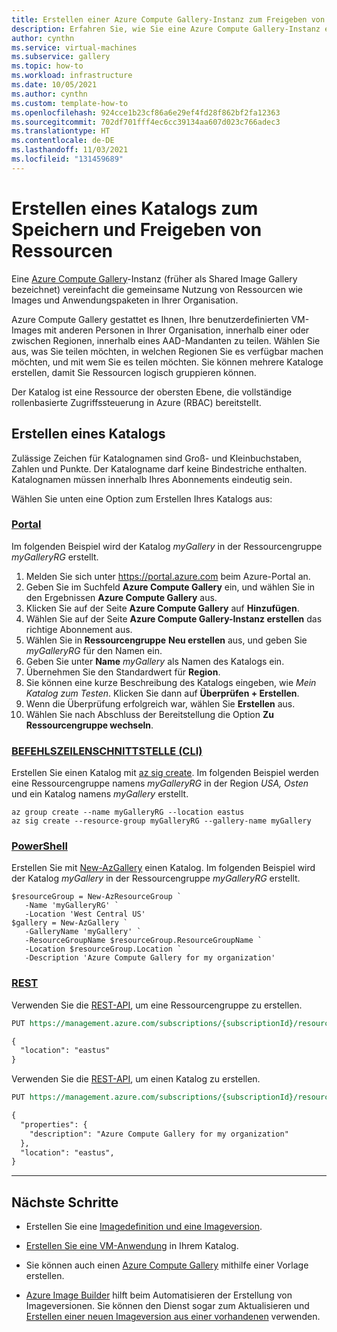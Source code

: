 ```yaml
---
title: Erstellen einer Azure Compute Gallery-Instanz zum Freigeben von Ressourcen
description: Erfahren Sie, wie Sie eine Azure Compute Gallery-Instanz erstellen
author: cynthn
ms.service: virtual-machines
ms.subservice: gallery
ms.topic: how-to
ms.workload: infrastructure
ms.date: 10/05/2021
ms.author: cynthn
ms.custom: template-how-to
ms.openlocfilehash: 924cce1b23cf86a6e29ef4fd28f862bf2fa12363
ms.sourcegitcommit: 702df701fff4ec6cc39134aa607d023c766adec3
ms.translationtype: HT
ms.contentlocale: de-DE
ms.lasthandoff: 11/03/2021
ms.locfileid: "131459689"
---
```

# <a name="create-a-gallery-for-storing-and-sharing-resources"></a>Erstellen eines Katalogs zum Speichern und Freigeben von Ressourcen


Eine [Azure Compute Gallery](./shared-image-galleries.md)-Instanz (früher als Shared Image Gallery bezeichnet) vereinfacht die gemeinsame Nutzung von Ressourcen wie Images und Anwendungspaketen in Ihrer Organisation.  

Azure Compute Gallery gestattet es Ihnen, Ihre benutzerdefinierten VM-Images mit anderen Personen in Ihrer Organisation, innerhalb einer oder zwischen Regionen, innerhalb eines AAD-Mandanten zu teilen. Wählen Sie aus, was Sie teilen möchten, in welchen Regionen Sie es verfügbar machen möchten, und mit wem Sie es teilen möchten. Sie können mehrere Kataloge erstellen, damit Sie Ressourcen logisch gruppieren können. 

Der Katalog ist eine Ressource der obersten Ebene, die vollständige rollenbasierte Zugriffssteuerung in Azure (RBAC) bereitstellt. 

## <a name="create-a-gallery"></a>Erstellen eines Katalogs

Zulässige Zeichen für Katalognamen sind Groß- und Kleinbuchstaben, Zahlen und Punkte. Der Katalogname darf keine Bindestriche enthalten. Katalognamen müssen innerhalb Ihres Abonnements eindeutig sein. 

Wählen Sie unten eine Option zum Erstellen Ihres Katalogs aus:

### <a name="portal"></a>[Portal](#tab/portal)

Im folgenden Beispiel wird der Katalog *myGallery* in der Ressourcengruppe *myGalleryRG* erstellt.

1. Melden Sie sich unter https://portal.azure.com beim Azure-Portal an.
1. Geben Sie im Suchfeld **Azure Compute Gallery** ein, und wählen Sie in den Ergebnissen **Azure Compute Gallery** aus.
1. Klicken Sie auf der Seite **Azure Compute Gallery** auf **Hinzufügen**.
1. Wählen Sie auf der Seite **Azure Compute Gallery-Instanz erstellen** das richtige Abonnement aus.
1. Wählen Sie in **Ressourcengruppe** **Neu erstellen** aus, und geben Sie *myGalleryRG* für den Namen ein.
1. Geben Sie unter **Name** *myGallery* als Namen des Katalogs ein.
1. Übernehmen Sie den Standardwert für **Region**.
1. Sie können eine kurze Beschreibung des Katalogs eingeben, wie *Mein Katalog zum Testen*. Klicken Sie dann auf **Überprüfen + Erstellen**.
1. Wenn die Überprüfung erfolgreich war, wählen Sie **Erstellen** aus.
1. Wählen Sie nach Abschluss der Bereitstellung die Option **Zu Ressourcengruppe wechseln**.

### <a name="cli"></a>[BEFEHLSZEILENSCHNITTSTELLE (CLI)](#tab/cli)

Erstellen Sie einen Katalog mit [az sig create](/cli/azure/sig#az_sig_create). Im folgenden Beispiel werden eine Ressourcengruppe namens *myGalleryRG* in der Region *USA, Osten* und ein Katalog namens *myGallery* erstellt.

```azurecli-interactive
az group create --name myGalleryRG --location eastus
az sig create --resource-group myGalleryRG --gallery-name myGallery
```

### <a name="powershell"></a>[PowerShell](#tab/powershell)

Erstellen Sie mit [New-AzGallery](/powershell/module/az.compute/new-azgallery) einen Katalog. Im folgenden Beispiel wird der Katalog *myGallery* in der Ressourcengruppe *myGalleryRG* erstellt.

```azurepowershell-interactive
$resourceGroup = New-AzResourceGroup `
   -Name 'myGalleryRG' `
   -Location 'West Central US'  
$gallery = New-AzGallery `
   -GalleryName 'myGallery' `
   -ResourceGroupName $resourceGroup.ResourceGroupName `
   -Location $resourceGroup.Location `
   -Description 'Azure Compute Gallery for my organization' 
```


### <a name="rest"></a>[REST](#tab/rest)

Verwenden Sie die [REST-API](/rest/api/resources/resource-groups/create-or-update), um eine Ressourcengruppe zu erstellen.

```rest
PUT https://management.azure.com/subscriptions/{subscriptionId}/resourcegroups/{resourceGroupName}?api-version=2021-04-01

{
  "location": "eastus"
}
```

Verwenden Sie die [REST-API](/rest/api/compute/galleries/create-or-update), um einen Katalog zu erstellen.

```rest
PUT https://management.azure.com/subscriptions/{subscriptionId}/resourceGroups/{resourceGroupName}/providers/Microsoft.Compute/galleries/{galleryName}?api-version=2019-12-01

{
  "properties": {
    "description": "Azure Compute Gallery for my organization"
  },
  "location": "eastus",
}
```
---

## <a name="next-steps"></a>Nächste Schritte

- Erstellen Sie eine [Imagedefinition und eine Imageversion](image-version.md).

- [Erstellen Sie eine VM-Anwendung](vm-applications-how-to.md) in Ihrem Katalog.

- Sie können auch einen [Azure Compute Gallery](https://azure.microsoft.com/resources/templates/sig-create/) mithilfe einer Vorlage erstellen.

- [Azure Image Builder](./image-builder-overview.md) hilft beim Automatisieren der Erstellung von Imageversionen. Sie können den Dienst sogar zum Aktualisieren und [Erstellen einer neuen Imageversion aus einer vorhandenen](./windows/image-builder-gallery-update-image-version.md) verwenden. 
